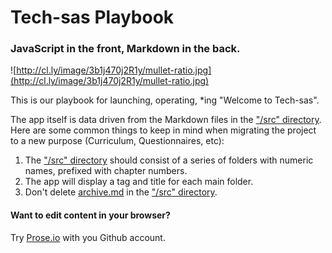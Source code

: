 Tech-sas Playbook
=======================

### JavaScript in the front, Markdown in the back.

![http://cl.ly/image/3b1j470j2R1y/mullet-ratio.jpg](http://cl.ly/image/3b1j470j2R1y/mullet-ratio.jpg)

This is our playbook for launching, operating, *ing "Welcome to Tech-sas".

The app itself is data driven from the Markdown files in the ["/src" directory](./src). Here are some common things to keep in mind when migrating the project to a new purpose (Curriculum, Questionnaires, etc):

1. The ["/src" directory](./src) should consist of a series of folders with numeric names, prefixed with chapter numbers.
2. The app will display a tag and title for each main folder.
3. Don't delete [archive.md](./src/archive.md) in the ["/src" directory](./src).

#### Want to edit content in your browser?

Try [Prose.io](http://prose.io) with you Github account.


